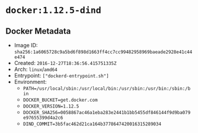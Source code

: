 # `docker:1.12.5-dind`

## Docker Metadata

- Image ID: `sha256:1a6065728c9a5bd6f898d1663ff4cc7cc99482958969baeade2928e41c44e474`
- Created: `2016-12-27T18:36:56.415751335Z`
- Arch: `linux`/`amd64`
- Entrypoint: `["dockerd-entrypoint.sh"]`
- Environment:
  - `PATH=/usr/local/sbin:/usr/local/bin:/usr/sbin:/usr/bin:/sbin:/bin`
  - `DOCKER_BUCKET=get.docker.com`
  - `DOCKER_VERSION=1.12.5`
  - `DOCKER_SHA256=0058867ac46a1eba283e2441b1bb5455df846144f9d9ba079e97655399d4a2c6`
  - `DIND_COMMIT=3b5fac462d21ca164b3778647420016315289034`
